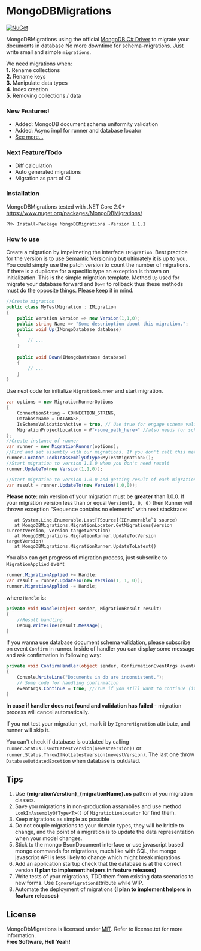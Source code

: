 # MongoDBMigrations

[![NuGet](https://img.shields.io/badge/nuget%20package-v1.1.1-brightgreen.svg)](https://www.nuget.org/packages/MongoDBMigrations/)


MongoDBMigrations using the official [MongoDB C# Driver]( https://github.com/mongodb/mongo-csharp-driver) to migrate your documents in database
No more downtime for schema-migrations. Just write small and simple `migrations`.

We need migrations when:  
  **1.** Rename collections  
  **2.** Rename keys  
  **3.** Manipulate data types  
  **4.** Index creation  
  **5.** Removing collections / data  
  

### New Features!
  - Added: MongoDB document schema uniformity validation
  - Added: Async impl for runner and database locator
  - [See more...](https://bitbucket.org/i_am_a_kernel/mongodbmigrations/src/master/ReleaseNotes.md)

### Next Feature/Todo
  - Diff calculation
  - Auto generated migrations
  - Migration as part of CI

### Installation
MongoDBMigrations tested with .NET Core 2.0+  
https://www.nuget.org/packages/MongoDBMigrations/
```
PM> Install-Package MongoDBMigrations -Version 1.1.1
```
### How to use
Create a migration by impelmeting the interface `IMigration`. Best practice for the version is to use [Semantic Versioning](http://semver.org/) but ultimately it is up to you. You could simply use the patch version to count the number of migrations. If there is a duplicate for a specific type an exception is thrown on initialization.
This is the simple migration template. Method `Up` used for migrate your database forward and `Down` to rollback thus these methods must do the opposite things. Please keep it in mind.

```csharp
//Create migration
public class MyTestMigration : IMigration
{
    public Verstion Version => new Version(1,1,0);
    public string Name => "Some descrioption about this migration.";
    public void Up(IMongoDatabase database)
    {
        // ...
    }
    
    public void Down(IMongoDatabase database)
    {
        // ...
    }
}
```
  
Use next code for initialize `MigrationRunner` and start migration.
```csharp
var options = new MigrationRunnerOptions
{
    ConnectionString = CONNECTION_STRING,
    DatabaseName = DATABASE,
    IsSchemeValidationActive = true, // Use true for engage schema validation, otherwise false
    MigrationProjectLocation = @"<some_path_here>" //also needs for schema validation, it's absolute path for *.csproj file with migration classes
};
//Create instance of runner
var runner = new MigrationRunner(options);
//Find and set assembly with our migrations. If you don't call this method, runner try to find migrations in assembly from which the call is made
runner.Locator.LookInAssemblyOfType<MyTestMigration>();
//Start migration to version 1.1.0 when you don't need result
runner.UpdateTo(new Version(1,1,0));

//Start migration to version 1.0.0 and getting result of each migration between current and target versions
var result = runner.UpdateTo(new Version(1,0,0));
```


**Please note:** min version of your migration must be **greater** than 1.0.0. If your migration version less than or equal `Version(1, 0, 0)` then Runner will thrown exception "Sequence contains no elements" with next stacktrace:
```
   at System.Linq.Enumerable.Last[TSource](IEnumerable`1 source)
   at MongoDBMigrations.MigrationLocator.GetMigrations(Version currentVersion, Version targetVerstion)
   at MongoDBMigrations.MigrationRunner.UpdateTo(Version targetVersion)
   at MongoDBMigrations.MigrationRunner.UpdateToLatest()
```


You also can get progress of migration process, just subscribe to `MigrationApplied` event
```csharp
runner.MigrationApplied += Handle;
var result = runner.UpdateTo(new Version(1, 1, 0));
runner.MigrationApplied -= Handle;
```
where `Handle` is:
```csharp
private void Handle(object sender, MigrationResult result)
{
    //Result handling
    Debug.WriteLine(result.Message);
}
```
If you wanna use database document schema validation, please subscribe on event `Confirm` in runner. Inside of handler you can display some message and ask confirmation in following way:
```csharp
private void ConfirmHandler(object sender, ConfirmationEventArgs eventArgs)
{
    Console.WriteLine("Documents in db are inconsistent.");
    // Some code for handling confirmation
    eventArgs.Continue = true; //True if you still want to continue (it can brake you data), otherwise false. 
}
```
**In case if handler does not found and validation has failed** - migration process will cancel automatically.

If you not test your migration yet, mark it by `IgnoreMigration` attribute, and runner will skip it.

You can't check if database is outdated by calling `runner.Status.IsNotLatestVersion(newestVersion))` or `runner.Status.ThrowIfNotLatestVersion(newestVersion)`. The last one throw `DatabaseOutdatedExcetion` when database is outdated.

Tips
--
1. Use **{migrationVerstion}_{migrationName}.cs** pattern of you migration classes.
1. Save you migrations in non-production assamblies and use method `LookInAssemblyOfType<T>()` of `MigratiotionLocator` for find them.
1. Keep migrations as simple as possible
1. Do not couple migrations to your domain types, they will be brittle to change, and the point of a migration is to update the data representation when your model changes.
1. Stick to the mongo BsonDocument interface or use javascript based mongo commands for migrations, much like with SQL, the mongo javascript API is less likely to change which might break migrations
1. Add an application startup check that the database is at the correct version **(I plan to implement helpers in feature releases)**
1. Write tests of your migrations, TDD them from existing data scenarios to new forms. Use `IgnoreMigration`attribute while WIP.
1. Automate the deployment of migrations **(I plan to implement helpers in feature releases)**


License
----
MongoDbMigrations is licensed under [MIT](https://bitbucket.org/i_am_a_kernel/mongodbmigrations/src/master/MIT.md "Read more about the MIT license form"). Refer to license.txt for more information.  
**Free Software, Hell Yeah!**